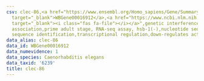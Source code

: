 ```yaml
---
csv: clec-86,<a href="https://www.ensembl.org/Homo_sapiens/Gene/Summary?db=core;g=WBGene00016912"
  target="_blank">WBGene00016912</a>,<a href="https://www.ncbi.nlm.nih.gov/pubmed/30894454"
  target="_blank"><i class="fas fa-file"></i></a>",genetic interference,functional
  association,prime adult stage, RNA-seq assay, hsb-1(-),nucleotide sequence identification,nucleotide
  sequence identification,transcriptional regulation,down-regulates activity
data_alias: clec-86
data_id: WBGene00016912
data_numevidence: 1
data_species: Caenorhabditis elegans
data_taxid: '6239'
title: clec-86
---
```

